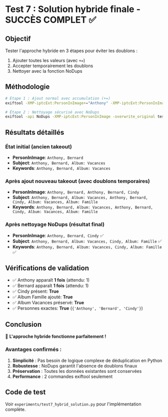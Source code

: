 # Test 7 : Solution hybride finale - SUCCÈS COMPLET ✅

## Objectif
Tester l'approche hybride en 3 étapes pour éviter les doublons :
1. Ajouter toutes les valeurs (avec `+=`)
2. Accepter temporairement les doublons 
3. Nettoyer avec la fonction NoDups

## Méthodologie
```bash
# Étape 1 : Ajout normal avec accumulation (+=)
exiftool -XMP-iptcExt:PersonInImage+="Anthony" -XMP-iptcExt:PersonInImage+="Bernard" -XMP-iptcExt:PersonInImage+="Cindy" [...]

# Étape 2 : Nettoyage sécurisé avec NoDups
exiftool -api NoDups -XMP-iptcExt:PersonInImage -overwrite_original test_image.jpg
```

## Résultats détaillés

### État initial (ancien takeout)
- **PersonInImage**: `Anthony, Bernard`
- **Subject**: `Anthony, Bernard, Album: Vacances`
- **Keywords**: `Anthony, Bernard, Album: Vacances`

### Après ajout nouveau takeout (avec doublons temporaires)
- **PersonInImage**: `Anthony, Bernard, Anthony, Bernard, Cindy`
- **Subject**: `Anthony, Bernard, Album: Vacances, Anthony, Bernard, Cindy, Album: Vacances, Album: Famille`
- **Keywords**: `Anthony, Bernard, Album: Vacances, Anthony, Bernard, Cindy, Album: Vacances, Album: Famille`

### Après nettoyage NoDups (résultat final)
- **PersonInImage**: `Anthony, Bernard, Cindy` ✅
- **Subject**: `Anthony, Bernard, Album: Vacances, Cindy, Album: Famille` ✅
- **Keywords**: `Anthony, Bernard, Album: Vacances, Cindy, Album: Famille` ✅

## Vérifications de validation
- ✅ Anthony apparaît **1 fois** (attendu: 1)
- ✅ Bernard apparaît **1 fois** (attendu: 1) 
- ✅ Cindy présent: **True**
- ✅ Album Famille ajouté: **True**
- ✅ Album Vacances préservé: **True**
- ✅ Personnes exactes: **True** (`{'Anthony', 'Bernard', 'Cindy'}`)

## Conclusion
🎯 **L'approche hybride fonctionne parfaitement !**

### Avantages confirmés :
1. **Simplicité** : Pas besoin de logique complexe de déduplication en Python
2. **Robustesse** : NoDups garantit l'absence de doublons finaux
3. **Préservation** : Toutes les données existantes sont conservées
4. **Performance** : 2 commandes exiftool seulement

## Code de test
Voir `experiments/test7_hybrid_solution.py` pour l'implémentation complète.
